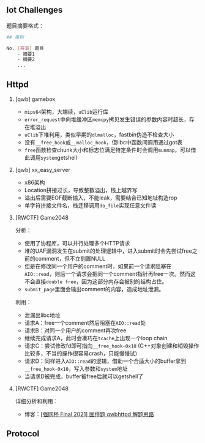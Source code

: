 ## Iot Challenges

题目摘要格式：

```sh
## 类别

No. [赛事] 题目
    - 摘要1
    - 摘要2
    ... 
```

## Httpd

1. [qwb] gamebox
   
   - `mips64`架构，大端续，`uClib`运行库
   - `error_request`中向堆缓冲区`memcpy`拷贝发生错误的参数内容时超长，存在堆溢出
   - `uClib`下堆利用，类似早期的`dlmalloc`，fastbin伪造不检查大小
   - 没有`__free_hook`或`__malloc_hook`，但libc中函数间调用通过got表
   - `free`函数检查chunk大小和标志位满足特定条件时会调用`munmap`，可以借此调用`system`getshell

2. [qwb] xx_easy_server

   - x86架构
   - Location拼接过长，导致整数溢出，栈上越界写
   - 溢出后需要EOF截断输入，不能leak，需要结合已知地址构造rop
   - 单字符拼接文件名，栈迁移调用`do_file`实现任意文件读
   
3. [RWCTF] Game2048

   分析：
   - 使用了协程库，可以并行处理多个HTTP请求
   - 堆的UAF漏洞发生在submit的处理逻辑中，进入submit时会先尝试free之前的comment，但不立刻置NULL
   - 但是在修改同一个用户的comment时，如果前一个请求阻塞在`AIO::read`，则后一个请求会把同一个comment指针再free一次。然而这不会直接`double free`，因为这部分内存会被别的结构占住。
   - `submit_page`里面会输出comment的内容，造成地址泄漏。
   
   利用：
   - 泄漏出libc地址
   - 请求A：free一个comment然后阻塞在`AIO::read`处
   - 请求B：对同一个用户的comment再次free
   - 继续完成请求A，此时会凑巧在`tcache`上出现一个loop chain
   - 请求C：尝试修改fd即可指向`__free_hook-0x10` (C++对象创建和销毁操作比较多，不当的操作很容易crash，只能慢慢试)
   - 请求D：同样进入`AIO::read`的逻辑，借助一个合适大小的buffer拿到`__free_hook-0x10`，写入参数和`system`地址
   - 当请求D被完成，buffer被free后就可以getshell了
   
4. [RWCTF] Game2048

   详细分析和利用：
   - 博客：[[强网杯 Final 2021] 固件题 qwbhttpd 解题思路](https://eqqie.cn/index.php/laji_note/1694/)

## Protocol
